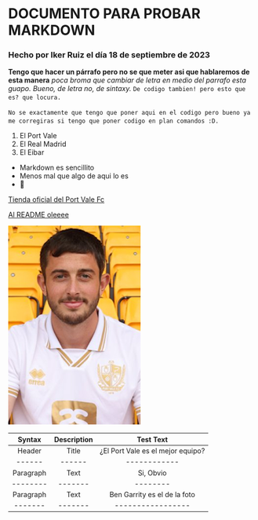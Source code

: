 # DOCUMENTO PARA PROBAR MARKDOWN #
### Hecho por Iker Ruiz el día 18 de septiembre de 2023 ###

**Tengo que hacer un párrafo pero no se que meter asi que hablaremos de esta manera** *poca broma que cambiar de letra en medio del parrafo esta guapo. Bueno, de letra no, de sintaxy.* `De codigo tambien! pero esto que es? que locura.`

`No se exactamente que tengo que poner aqui en el codigo pero bueno ya me corregiras si tengo que poner codigo en plan comandos :D.`

1. El Port Vale
2. El Real Madrid
3. El Eibar
- Markdown es sencillito
- Menos mal que algo de aqui lo es
- 🥇

[Tienda oficial del Port Vale Fc](https://pvfc-shop.com/portvale/ASP/bookTickets.asp)

[Al README oleeee](README.md)

![BEN GARRITY](BenGarrity.jpg)

|  Syntax  |  Description |  Test Text  |
|  :---:  |  :---:  |  :---:  |
|  Header  |  Title  |  ¿El Port Vale es el mejor equipo?  |
|  ------  |  ------  |  ------------  |
|  Paragraph  |  Text  |  Si, Obvio  |
|  --------  |  -------  |  --------  |
|  Paragraph  | Text  |  Ben Garrity es el de la foto  |
|  -------  |  -------  |  -----------------  |
